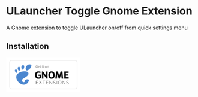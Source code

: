 # ULauncher Toggle Gnome Extension

A Gnome extension to toggle ULauncher on/off from quick settings menu

## Installation

<!-- Badge by Andy Holmes https://github.com/andyholmes/gnome-shell-extensions-badge -->

[<img src="./.github/gnome-extensions.svg" height="92px" alt="get it on gnome extension store" />](https://extensions.gnome.org/extension/8279/ulauncher-toggle/)
